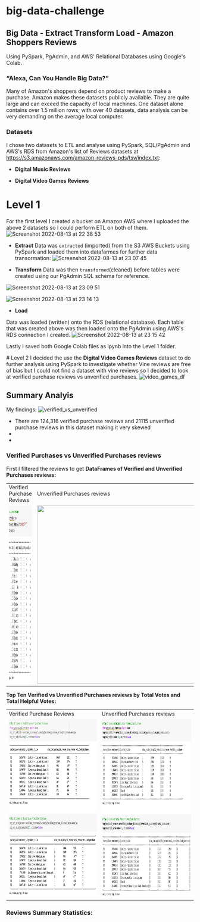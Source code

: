 # big-data-challenge


## Big Data - Extract Transform Load - Amazon Shoppers Reviews
Using PySpark, PgAdmin, and AWS' Relational Databases using Google's Colab.

### “Alexa, Can You Handle Big Data?”
Many of Amazon's shoppers depend on product reviews to make a purchase. Amazon makes these datasets publicly available. They are quite large and can exceed the capacity of local machines. One dataset alone contains over 1.5 million rows; with over 40 datasets, data analysis can be very demanding on the average local computer.


### Datasets
I chose two datasets to ETL and analyse using PySpark, SQL/PgAdmin and AWS's RDS from Amazon's list of Reviews datasets at https://s3.amazonaws.com/amazon-reviews-pds/tsv/index.txt:
* **Digital Music Reviews**

* **Digital Video Games Reviews**


# Level 1
For the first level I created a bucket on Amazon AWS where I uploaded the above 2 datasets so I could perform ETL on both of them.
![Screenshot 2022-08-13 at 22 38 53](https://user-images.githubusercontent.com/67019030/184511613-6e223f25-6acd-43d7-b201-17d099ac17d1.png)

* **Extract**
Data was `extracted` (imported) from the S3 AWS Buckets using PySpark and loaded them into datafarmes for further data transormation:
![Screenshot 2022-08-13 at 23 07 45](https://user-images.githubusercontent.com/67019030/184512195-b004e600-6ed2-4d83-9d40-dd0a9cd53fa2.png)

* **Transform**
Data was then `transformed`(cleaned) before tables were created using our PgAdmin SQL schema for reference.

![Screenshot 2022-08-13 at 23 09 51](https://user-images.githubusercontent.com/67019030/184512404-c44d0716-0b16-4095-9fc1-02d0b6e1a6da.png)

![Screenshot 2022-08-13 at 23 14 13](https://user-images.githubusercontent.com/67019030/184513574-faa11fe8-4f8a-417c-ae0b-25d03d106a0a.png)


* **Load**

Data was loaded (written) onto the RDS (relational database). Each table that was created above was then loaded onto the PgAdmin using AWS's RDS connection I created.
![Screenshot 2022-08-13 at 23 15 42](https://user-images.githubusercontent.com/67019030/184513964-536d61f7-a867-43e3-8cc2-fa6971bfcc88.png)

Lastly I saved both Google Colab files as ipynb into the Level 1 folder.


# Level 2
I decided the use the **Digital Video Games Reviews** dataset to do further analysis using PySpark to investigate whether Vine reviews are free of bias but I could not find a dataset with vine reviews so I decided to look at verified purchase reviews vs unverified purchases.
![video_games_df](https://user-images.githubusercontent.com/67019030/184520044-6a5db4ed-5023-4617-8fd6-441e26f14df6.png)

## Summary Analyis

My findings:
![verified_vs_unverified](https://user-images.githubusercontent.com/67019030/184520281-2617751c-4933-493c-9dd5-019f42283d08.png)

* There are 124,316 verified purchase reviews and 21115 unverified purchase reviews in this dataset making it very skewed
*
*


### Verified Purchases vs Unverified Purchases reviews
First I filtered the reviews to get **DataFrames of Verified and Unverified Purchases reviews:**
<table>
  <tr>
    <td>Verified Purchase Reviews</td>
     <td>Unverified Purchases reviews</td>
  </tr>
  <tr>
    <td><img src="Level 2/Images/verified_purchases_df.png" width=500 height=480></td>
    <td><img src="Level 2/Images/unverified_purchases_df" width=500 height=480></td>
  </tr>
 </table>




**Top Ten Verified vs Unverified Purchases reviews by Total Votes and Total Helpful Votes:**

<table>
  <tr>
    <td>Verified Purchase Reviews</td>
     <td>Unverified Purchases reviews</td>
  </tr>
  <tr>
    <td><img src="Level 2/Images/verified_top_ten.png" width=500 height=480></td>
    <td><img src="Level 2/Images/top_ten_unverified.png" width=500 height=480></td>
  </tr>
 </table>


### Reviews Summary Statistics:


